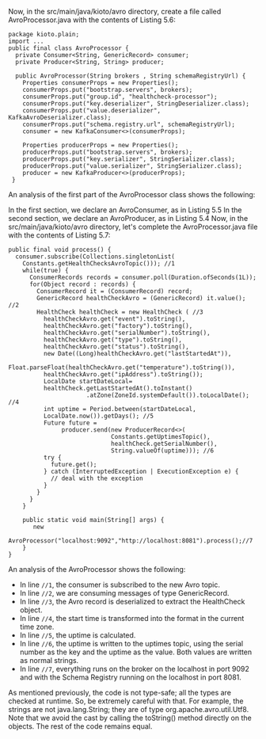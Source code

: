 Now, in the src/main/java/kioto/avro directory, create a file called AvroProcessor.java with the contents of Listing 5.6:

```
package kioto.plain;
import ...
public final class AvroProcessor {
  private Consumer<String, GenericRecord> consumer;
  private Producer<String, String> producer;

  public AvroProcessor(String brokers , String schemaRegistryUrl) {
    Properties consumerProps = new Properties();
    consumerProps.put("bootstrap.servers", brokers);
    consumerProps.put("group.id", "healthcheck-processor");
    consumerProps.put("key.deserializer", StringDeserializer.class);
    consumerProps.put("value.deserializer", KafkaAvroDeserializer.class);
    consumerProps.put("schema.registry.url", schemaRegistryUrl);
    consumer = new KafkaConsumer<>(consumerProps);

    Properties producerProps = new Properties();
    producerProps.put("bootstrap.servers", brokers);
    producerProps.put("key.serializer", StringSerializer.class);
    producerProps.put("value.serializer", StringSerializer.class);
    producer = new KafkaProducer<>(producerProps);
 }
```

An analysis of the first part of the AvroProcessor class shows the following:

In the first section, we declare an AvroConsumer, as in Listing 5.5
In the second section, we declare an AvroProducer, as in Listing 5.4
Now, in the src/main/java/kioto/avro directory, let's complete the AvroProcessor.java file with the contents of Listing 5.7:

```
public final void process() {
  consumer.subscribe(Collections.singletonList(
    Constants.getHealthChecksAvroTopic())); //1
    while(true) {
      ConsumerRecords records = consumer.poll(Duration.ofSeconds(1L));
      for(Object record : records) {
        ConsumerRecord it = (ConsumerRecord) record;
        GenericRecord healthCheckAvro = (GenericRecord) it.value(); //2
        HealthCheck healthCheck = new HealthCheck ( //3
          healthCheckAvro.get("event").toString(),
          healthCheckAvro.get("factory").toString(),
          healthCheckAvro.get("serialNumber").toString(),
          healthCheckAvro.get("type").toString(),
          healthCheckAvro.get("status").toString(),
          new Date((Long)healthCheckAvro.get("lastStartedAt")),
          Float.parseFloat(healthCheckAvro.get("temperature").toString()),
          healthCheckAvro.get("ipAddress").toString());
          LocalDate startDateLocal= 
          healthCheck.getLastStartedAt().toInstant()
                      .atZone(ZoneId.systemDefault()).toLocalDate(); //4
          int uptime = Period.between(startDateLocal,     
          LocalDate.now()).getDays(); //5
          Future future =
               producer.send(new ProducerRecord<>(
                             Constants.getUptimesTopic(),
                             healthCheck.getSerialNumber(),
                             String.valueOf(uptime))); //6
          try {
            future.get();
          } catch (InterruptedException | ExecutionException e) {
            // deal with the exception
          }
        }
      }
    }

    public static void main(String[] args) {
       new      
  AvroProcessor("localhost:9092","http://localhost:8081").process();//7
    }
}
```

An analysis of the AvroProcessor shows the following:

- In line `//1`, the consumer is subscribed to the new Avro topic.
- In line `//2`, we are consuming messages of type GenericRecord.
- In line `//3`, the Avro record is deserialized to extract the HealthCheck object.
- In line `//4`, the start time is transformed into the format in the current time zone.
- In line `//5`, the uptime is calculated.
- In line `//6`, the uptime is written to the uptimes topic, using the serial number as the key and the uptime as the value. Both values are written as normal strings.
- In line `//7`, everything runs on the broker on the localhost in port 9092 and with the Schema Registry running on the localhost in port 8081.
 

As mentioned previously, the code is not type-safe; all the types are checked at runtime. So, be extremely careful with that. For example, the strings are not java.lang.String; they are of type org.apache.avro.util.Utf8. Note that we avoid the cast by calling the toString() method directly on the objects. The rest of the code remains equal.